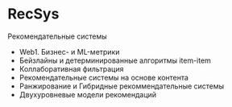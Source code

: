 # RecSys
Рекомендательные системы
- Web1. Бизнес- и ML-метрики
- Бейзлайны и детерминированные алгоритмы item-item
- Коллаборативная фильтрация
- Рекомендательные системы на основе контента
- Ранжирование и Гибридные рекоммендательные системы
- Двухуровневые модели рекомендаций